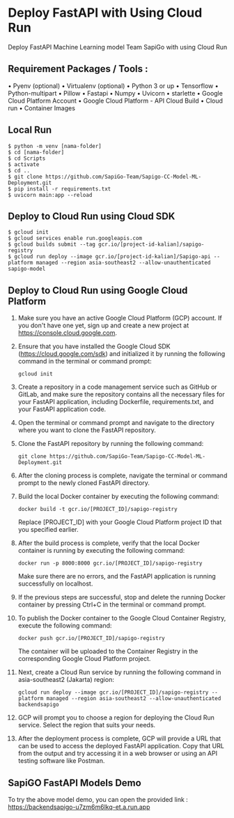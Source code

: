 # Deploy FastAPI with Using Cloud Run
Deploy FastAPI Machine Learning model Team SapiGo with using Cloud Run

## Requirement Packages / Tools :
•	Pyenv (optional)
•	Virtualenv (optional)
•	Python 3 or up
•	Tensorflow
•	Python-multipart
•	Pillow
•	Fastapi
•	Numpy
•	Uvicorn
•	starlette
•	Google Cloud Platform Account
•	Google Cloud Platform - API Cloud Build
•	Cloud run
•	Container Images

## Local Run
```
$ python -m venv [nama-folder]
$ cd [nama-folder]
$ cd Scripts
$ activate
$ cd ..
$ git clone https://github.com/SapiGo-Team/Sapigo-CC-Model-ML-Deployment.git
$ pip install -r requirements.txt
$ uvicorn main:app --reload
```

## Deploy to Cloud Run using Cloud SDK
```
$ gcloud init
$ gcloud services enable run.googleapis.com
$ gcloud builds submit --tag gcr.io/[project-id-kalian]/sapigo-registry
$ gcloud run deploy --image gcr.io/[project-id-kalian]/Sapigo-api --platform managed --region asia-southeast2 --allow-unauthenticated sapigo-model
```

## Deploy to Cloud Run using Google Cloud Platform

1. Make sure you have an active Google Cloud Platform (GCP) account. If you don't have one yet, sign up and create a new project at https://console.cloud.google.com.

2. Ensure that you have installed the Google Cloud SDK (https://cloud.google.com/sdk) and initialized it by running the following command in the terminal or command prompt:
   ```
   gcloud init
   ```
3. Create a repository in a code management service such as GitHub or GitLab, and make sure the repository contains all the necessary files for your FastAPI application, including Dockerfile, requirements.txt, and your FastAPI application code.

4. Open the terminal or command prompt and navigate to the directory where you want to clone the FastAPI repository.

5. Clone the FastAPI repository by running the following command:
   ```
   git clone https://github.com/SapiGo-Team/Sapigo-CC-Model-ML-Deployment.git
   ```
6. After the cloning process is complete, navigate the terminal or command prompt to the newly cloned FastAPI directory.

7. Build the local Docker container by executing the following command:
   ```
   docker build -t gcr.io/[PROJECT_ID]/sapigo-registry
   ```
   Replace [PROJECT_ID] with your Google Cloud Platform project ID that you specified earlier.

8. After the build process is complete, verify that the local Docker container is running by executing the following command:
   ```
   docker run -p 8000:8000 gcr.io/[PROJECT_ID]/sapigo-registry
   ```
   Make sure there are no errors, and the FastAPI application is running successfully on localhost.

9. If the previous steps are successful, stop and delete the running Docker container by pressing Ctrl+C in the terminal or command prompt.

10. To publish the Docker container to the Google Cloud Container Registry, execute the following command:
    ```
    docker push gcr.io/[PROJECT_ID]/sapigo-registry
    ```
    The container will be uploaded to the Container Registry in the corresponding Google Cloud Platform project.

11. Next, create a Cloud Run service by running the following command in asia-southeast2 (Jakarta) region:
    ```
    gcloud run deploy --image gcr.io/[PROJECT_ID]/sapigo-registry --platform managed --region asia-southeast2 --allow-unauthenticated backendsapigo
    ```

12. GCP will prompt you to choose a region for deploying the Cloud Run service. Select the region that suits your needs.

13. After the deployment process is complete, GCP will provide a URL that can be used to access the deployed FastAPI application. Copy that URL from the output and try accessing it in a web browser or using an API testing software like Postman.

## SapiGO FastAPI Models Demo
To try the above model demo, you can open the provided link : https://backendsapigo-u7zm6m6lkq-et.a.run.app

